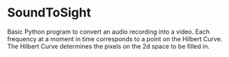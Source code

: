 # SoundToSight
Basic Python program to convert an audio recording into a video.
Each frequency at a moment in time corresponds to a point on the Hilbert Curve.
The Hilbert Curve determines the pixels on the 2d space to be filled in.
